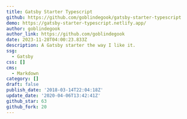 ```yaml
---
title: Gatsby Starter Typescript
github: https://github.com/goblindegook/gatsby-starter-typescript
demo: https://gatsby-starter-typescript.netlify.app/
author: goblindegook
author_link: https://github.com/goblindegook
date: 2023-11-28T04:00:23.833Z
description: A Gatsby starter the way I like it.
ssg:
  - Gatsby
css: []
cms:
  - Markdown
category: []
draft: false
publish_date: '2018-03-14T22:04:18Z'
update_date: '2020-04-06T13:42:41Z'
github_star: 63
github_fork: 20
---
```

